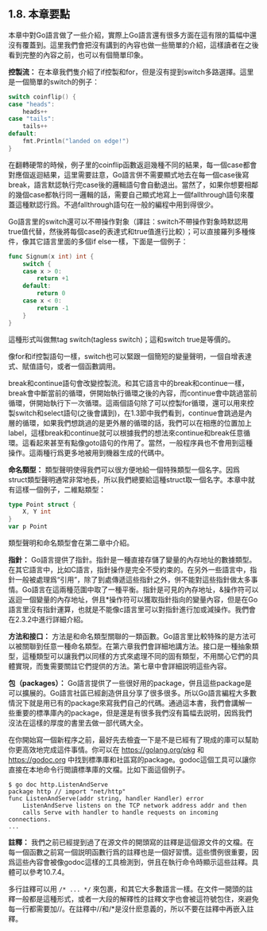 ## 1.8. 本章要點

本章中對Go語言做了一些介紹，實際上Go語言還有很多方面在這有限的篇幅中還沒有覆蓋到。這里我們會把沒有講到的內容也做一些簡單的介紹，這樣讀者在之後看到完整的內容之前，也可以有個簡單印象。

**控製流：** 在本章我們隻介紹了if控製和for，但是沒有提到switch多路選擇。這里是一個簡單的switch的例子：

```go
switch coinflip() {
case "heads":
	heads++
case "tails":
	tails++
default:
	fmt.Println("landed on edge!")
}
```

在翻轉硬幣的時候，例子里的coinflip函數返迴幾種不同的結果，每一個case都會對應個返迴結果，這里需要註意，Go語言併不需要顯式地去在每一個case後寫break，語言默認執行完case後的邏輯語句會自動退出。當然了，如果你想要相鄰的幾個case都執行同一邏輯的話，需要自己顯式地寫上一個fallthrough語句來覆蓋這種默認行爲。不過fallthrough語句在一般的編程中用到得很少。

Go語言里的switch還可以不帶操作對象（譯註：switch不帶操作對象時默認用true值代替，然後將每個case的表達式和true值進行比較）；可以直接羅列多種條件，像其它語言里面的多個if else一樣，下面是一個例子：

```go
func Signum(x int) int {
	switch {
	case x > 0:
		return +1
	default:
		return 0
	case x < 0:
		return -1
	}
}
```

這種形式叫做無tag switch(tagless switch)；這和switch true是等價的。

像for和if控製語句一樣，switch也可以緊跟一個簡短的變量聲明，一個自增表達式、賦值語句，或者一個函數調用。

break和continue語句會改變控製流。和其它語言中的break和continue一樣，break會中斷當前的循環，併開始執行循環之後的內容，而continue會中跳過當前循環，併開始執行下一次循環。這兩個語句除了可以控製for循環，還可以用來控製switch和select語句(之後會講到)，在1.3節中我們看到，continue會跳過是內層的循環，如果我們想跳過的是更外層的循環的話，我們可以在相應的位置加上label，這樣break和continue就可以根據我們的想法來continue和break任意循環。這看起來甚至有點像goto語句的作用了。當然，一般程序員也不會用到這種操作。這兩種行爲更多地被用到機器生成的代碼中。

**命名類型：** 類型聲明使得我們可以很方便地給一個特殊類型一個名字。因爲struct類型聲明通常非常地長，所以我們總要給這種struct取一個名字。本章中就有這樣一個例子，二維點類型：

```go
type Point struct {
	X, Y int
}
var p Point
```

類型聲明和命名類型會在第二章中介紹。

**指針：** Go語言提供了指針。指針是一種直接存儲了變量的內存地址的數據類型。在其它語言中，比如C語言，指針操作是完全不受約束的。在另外一些語言中，指針一般被處理爲“引用”，除了到處傳遞這些指針之外，併不能對這些指針做太多事情。Go語言在這兩種范圍中取了一種平衡。指針是可見的內存地址，&操作符可以返迴一個變量的內存地址，併且*操作符可以獲取指針指向的變量內容，但是在Go語言里沒有指針運算，也就是不能像c語言里可以對指針進行加或減操作。我們會在2.3.2中進行詳細介紹。

**方法和接口：** 方法是和命名類型關聯的一類函數。Go語言里比較特殊的是方法可以被關聯到任意一種命名類型。在第六章我們會詳細地講方法。接口是一種抽象類型，這種類型可以讓我們以同樣的方式來處理不同的固有類型，不用關心它們的具體實現，而隻需要關註它們提供的方法。第七章中會詳細説明這些內容。

**包（packages）：** Go語言提供了一些很好用的package，併且這些package是可以擴展的。Go語言社區已經創造併且分享了很多很多。所以Go語言編程大多數情況下就是用已有的package來寫我們自己的代碼。通過這本書，我們會講解一些重要的標準庫內的package，但是還是有很多我們沒有篇幅去説明，因爲我們沒法在這樣的厚度的書里去做一部代碼大全。

在你開始寫一個新程序之前，最好先去檢査一下是不是已經有了現成的庫可以幫助你更高效地完成這件事情。你可以在 https://golang.org/pkg 和 https://godoc.org 中找到標準庫和社區寫的package。godoc這個工具可以讓你直接在本地命令行閲讀標準庫的文檔。比如下面這個例子。

```
$ go doc http.ListenAndServe
package http // import "net/http"
func ListenAndServe(addr string, handler Handler) error
    ListenAndServe listens on the TCP network address addr and then
    calls Serve with handler to handle requests on incoming connections.
...
```

**註釋：** 我們之前已經提到過了在源文件的開頭寫的註釋是這個源文件的文檔。在每一個函數之前寫一個説明函數行爲的註釋也是一個好習慣。這些慣例很重要，因爲這些內容會被像godoc這樣的工具檢測到，併且在執行命令時顯示這些註釋。具體可以參考10.7.4。

多行註釋可以用 `/* ... */` 來包裹，和其它大多數語言一樣。在文件一開頭的註釋一般都是這種形式，或者一大段的解釋性的註釋文字也會被這符號包住，來避免每一行都需要加//。在註釋中//和/*是沒什麽意義的，所以不要在註釋中再嵌入註釋。

